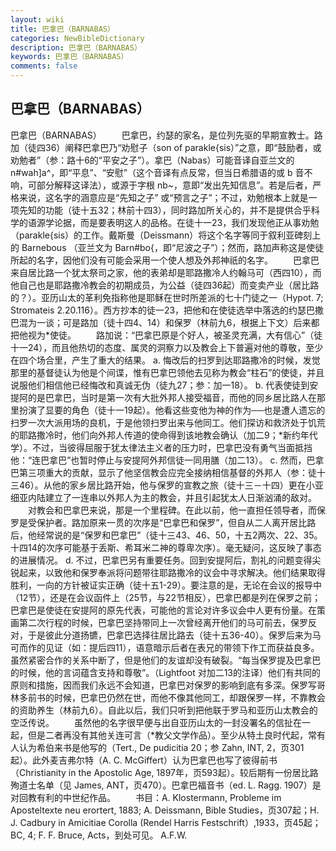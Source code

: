 ```yaml
---
layout: wiki
title: 巴拿巴（BARNABAS）
categories: NewBibleDictionary
description: 巴拿巴（BARNABAS）
keywords: 巴拿巴（BARNABAS）
comments: false
---
```


## 巴拿巴（BARNABAS）



巴拿巴（BARNABAS）
　　巴拿巴，约瑟的家名，是位列先驱的早期宣教士。路加（徒四36）阐释巴拿巴乃“劝慰子（son of parakle{sis）”之意，即“鼓励者，或劝勉者”（参：路十6的“平安之子”）。拿巴（Nabas）可能音译自亚兰文的 n#wah]a^，即“平息”、“安慰”（这个音译有点反常，但当日希腊语的或 b
音不响，可部分解释这译法），或源于字根 nb~，意即“发出先知信息”。若是后者，严格来说，这名字的涵意应是“先知之子” 或“预言之子”；不过，劝勉根本上就是一项先知的功能（徒十五32；林前十四3），同时路加所关心的，并不是提供合乎科学的语源学论据，而是要表明这人的品格。在徒十一23，我们发现他正从事劝勉（parakle{sis）的工作。戴斯曼（Deissmann）将这个名字等同于叙利亚碑刻上的 Barnebous （亚兰文为
Barn#bo{，即“尼波之子”）；然而，路加声称这是使徒所起的名字，因他们没有可能会采用一个使人想及外邦神祇的名字。
　　巴拿巴来自居比路一个犹太祭司之家，他的表弟却是耶路撒冷人约翰马可（西四10），而他自己也是耶路撒冷教会的初期成员，为公益（徒四36起）而变卖产业（居比路的？）。亚历山太的革利免指称他是耶稣在世时所差派的七十门徒之一（Hypot.
7; Stromateis 2.20.116）。西方抄本的徒一23，把他和在使徒选举中落选的约瑟巴撒巴混为一谈；可是路加（徒十四4、14）和保罗（林前九6，根据上下文）后来都把他视为*使徒。
　　路加说：“巴拿巴原是个好人，被圣灵充满，大有信心”（徒十一24），而且他热切的态度、属灵的洞察力以及教会上下普遍对他的尊敬，至少在四个场合里，产生了重大的结果。
a. 悔改后的扫罗到达耶路撒冷的时候，发觉那里的基督徒认为他是个间谍，惟有巴拿巴领他去见称为教会“柱石”的使徒，并且说服他们相信他已经悔改和真诚无伪（徒九27；参：加一18）。
b. 代表使徒到安提阿的是巴拿巴，当时是第一次有大批外邦人接受福音，而他的同乡居比路人在那里扮演了显要的角色（徒十一19起）。他看这些变他为神的作为──也是遭人遗忘的扫罗一次大派用场的良机，于是他领扫罗出来与他同工。他们探访和救济处于饥荒的耶路撒冷时，他们向外邦人传道的使命得到该地教会确认（加二9；*新约年代学）。不过，当彼得屈服于犹太律法主义者的压力时，巴拿巴没有勇气当面抵挡他：“连巴拿巴”也暂时停止与安提阿外邦信徒一同用膳（加二13）。
c. 然而，巴拿巴第三项重大的贡献，显示了他坚信教会应完全接纳相信基督的外邦人（参：徒十三46）。从他的家乡居比路开始，他与保罗的宣教之旅（徒十三－十四）更在小亚细亚内陆建立了一连串以外邦人为主的教会，并且引起犹太人日渐汹涌的敌对。
 　　对教会和巴拿巴来说，那是一个里程碑。在此以前，他一直担任领导者，而保罗是受保护者。路加原来一贯的次序是“巴拿巴和保罗”，但自从二人离开居比路后，他经常说的是“保罗和巴拿巴”（徒十三43、46、50，十五2两次、22、35。十四14的次序可能基于丢斯、希耳米二神的尊卑次序）。毫无疑问，这反映了事态的进展情况。
d. 不过，巴拿巴另有重要任务。回到安提阿后，割礼的问题变得尖锐起来，以致他和保罗奉派将问题带往耶路撒冷的议会中寻求解决。他们结果取得胜利，一向的方针被证实正确（徒十五1-29）。要注意的是，无论在会议的报导中（12节），还是在会议函件上（25节，与22节相反），巴拿巴都是列在保罗之前；巴拿巴是使徒在安提阿的原先代表，可能他的言论对许多议会中人更有份量。在策画第二次行程的时候，巴拿巴坚持带同上一次曾经离开他们的马可前去，保罗反对，于是彼此分道扬镳，巴拿巴选择往居比路去（徒十五36-40）。保罗后来为马可而作的见证（如：提后四11），语意暗示后者在表兄的带领下作工而获益良多。虽然紧密合作的关系中断了，但是他们的友谊却没有破裂。“每当保罗提及巴拿巴的时候，他的言词蕴含支持和尊敬”。（Lightfoot 对加二13的注译）他们有共同的原则和措施，因而我们永远不会知道，巴拿巴对保罗的影响到底有多深。保罗写哥林多前书的时候，巴拿巴仍然在世，而他不像其他同工，却跟保罗一样，不靠教会的资助养生（林前九6）。自此以后，我们只听到把他联于罗马和亚历山太教会的空泛传说。
　　虽然他的名字很早便与出自亚历山太的一封没署名的信扯在一起，但是二者再没有其他关连可言（*教父文学作品）。至少从特土良时代起，常有人认为希伯来书是他写的（Tert., De pudicitia 20；参 Zahn, INT, 2，页301起）。此外麦吉弗尔特（A. C. McGiffert）认为巴拿巴也写了彼得前书（Christianity in the Apostolic Age, 1897年，页593起）。较后期有一份居比路殉道士名单（见 James, ANT，页470）。巴拿巴福音书（ed. L. Ragg. 1907）是对回教有利的中世纪作品。
　　书目：A. Klostermann, Probleme im Aposteltexte neu erortert,
1883; A. Deissmann, Bible Studies，页307起；H. J. Cadbury in Amicitiae Corolla (Rendel Harris
Festschrift）,1933，页45起；BC, 4; F. F. Bruce, Acts，到处可见。
A.F.W.




